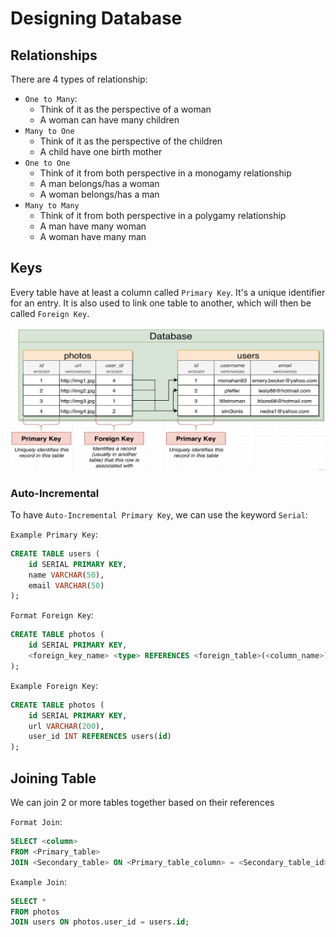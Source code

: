 # Designing Database

## Relationships

There are 4 types of relationship:

- `One to Many`:
  - Think of it as the perspective of a woman
  - A woman can have many children
- `Many to One`
  - Think of it as the perspective of the children
  - A child have one birth mother
- `One to One`
  - Think of it from both perspective in a monogamy relationship
  - A man belongs/has a woman
  - A woman belongs/has a man
- `Many to Many`
  - Think of it from both perspective in a polygamy relationship
  - A man have many woman
  - A woman have many man

## Keys

Every table have at least a column called `Primary Key`. It's a unique identifier for an entry. It is also used to link one table to another, which will then be called `Foreign Key`.

![Primary and Foreign Key](images/primary_foreign_key.png)

### Auto-Incremental

To have `Auto-Incremental Primary Key`, we can use the keyword `Serial`:

`Example Primary Key`:

```SQL
CREATE TABLE users (
    id SERIAL PRIMARY KEY,
    name VARCHAR(50),
    email VARCHAR(50)
);
```

`Format Foreign Key`:

```SQL
CREATE TABLE photos (
    id SERIAL PRIMARY KEY,
    <foreign_key_name> <type> REFERENCES <foreign_table>(<column_name>)
);
```

`Example Foreign Key`:

```SQL
CREATE TABLE photos (
    id SERIAL PRIMARY KEY,
    url VARCHAR(200),
    user_id INT REFERENCES users(id)
);
```

## Joining Table

We can join 2 or more tables together based on their references

`Format Join`:

```SQL
SELECT <column> 
FROM <Primary_table>
JOIN <Secondary_table> ON <Primary_table_column> = <Secondary_table_id>;
```

`Example Join`:

```SQL
SELECT * 
FROM photos
JOIN users ON photos.user_id = users.id;
```
